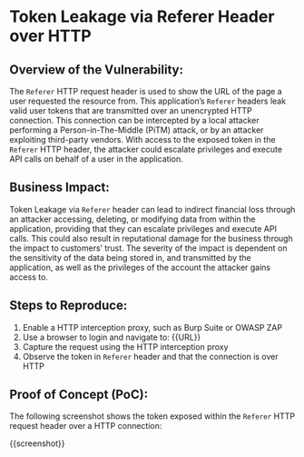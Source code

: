 # Token Leakage via Referer Header over HTTP

## Overview of the Vulnerability:

The `Referer` HTTP request header is used to show the URL of the page a user requested the resource from. This application’s `Referer` headers leak valid user tokens that are transmitted over an unencrypted HTTP connection. This connection can be intercepted by a local attacker performing a Person-in-The-Middle (PiTM) attack, or by an attacker exploiting third-party vendors. With access to the exposed token in the `Referer` HTTP header, the attacker could escalate privileges and execute API calls on behalf of a user in the application.

## Business Impact:

Token Leakage via `Referer` header can lead to indirect financial loss through an attacker accessing, deleting, or modifying data from within the application, providing that they can escalate privileges and execute API calls. This could also result in reputational damage for the business through the impact to customers’ trust. The severity of the impact is dependent on the sensitivity of the data being stored in, and transmitted by the application, as well as the privileges of the account the attacker gains access to.

## Steps to Reproduce:

1. Enable a HTTP interception proxy, such as Burp Suite or OWASP ZAP
1. Use a browser to login and navigate to: {{URL}}
1. Capture the request using the HTTP interception proxy
1. Observe the token in `Referer` header and that the connection is over HTTP

## Proof of Concept (PoC):

The following screenshot shows the token exposed within the `Referer` HTTP request header over a HTTP connection:

{{screenshot}}
